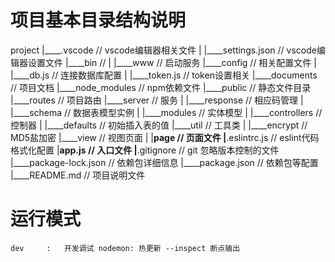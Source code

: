 # 项目基本目录结构说明
 project
 |____.vscode                   // vscode编辑器相关文件
 |    |____settings.json        // vscode编辑器设置文件
 |____bin                       // 
 |    |____www                  // 启动服务
 |____config                    // 相关配置文件
 |    |____db.js                // 连接数据库配置
 |    |____token.js             // token设置相关
 |____documents                 // 项目文档
 |____node_modules              // npm依赖文件
 |____public                    // 静态文件目录
 |____routes                    // 项目路由
 |____server                    // 服务
 |    |____response             // 相应码管理
 |    |____schema               // 数据表模型实例
 |    |____modules              // 实体模型
 |    |____controllers          // 控制器
 |    |____defaults             // 初始插入表的值
 |____util                      // 工具类
 |    |____encrypt              // MD5盐加密
 |____view                      // 视图页面
 |    |____page                 // 页面文件
 |____.eslintrc.js              // eslint代码格式化配置
 |____app.js                    // 入口文件
 |____.gitignore                // git 忽略版本控制的文件
 |____package-lock.json         // 依赖包详细信息
 |____package.json              // 依赖包等配置
 |____README.md                 // 项目说明文件


# 运行模式
    dev     :   开发调试 nodemon: 热更新 --inspect 断点输出
    